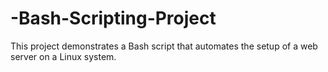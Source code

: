 # -Bash-Scripting-Project
This project demonstrates a Bash script that automates the setup of a web server on a Linux system.
